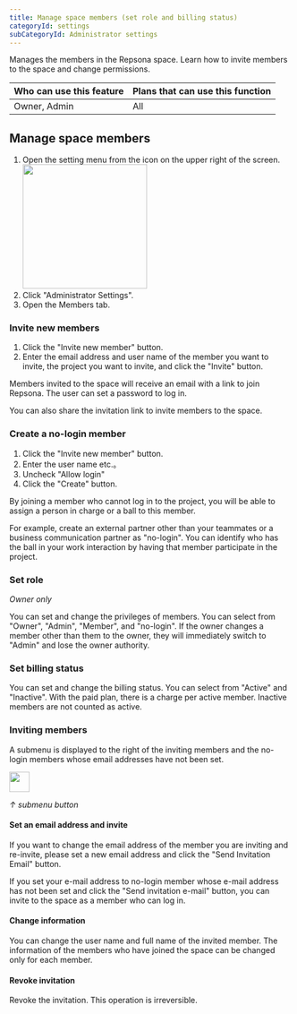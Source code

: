 ```yaml
---
title: Manage space members (set role and billing status)
categoryId: settings
subCategoryId: Administrator settings
---
```


Manages the members in the Repsona space. Learn how to invite members to the space and change permissions.

|Who can use this feature|Plans that can use this function|
|---|---|
|Owner, Admin|All|

## Manage space members

1. Open the setting menu from the icon on the upper right of the screen.<br><img src="/images/help/menu-button.png" width="222">
2. Click "Administrator Settings".
3. Open the Members tab.

### Invite new members

1. Click the "Invite new member" button.
1. Enter the email address and user name of the member you want to invite, the project you want to invite, and click the "Invite" button.

Members invited to the space will receive an email with a link to join Repsona. The user can set a password to log in.

You can also share the invitation link to invite members to the space.

### Create a no-login member

1. Click the "Invite new member" button.
1. Enter the user name etc.。
1. Uncheck "Allow login"
1. Click the "Create" button.

By joining a member who cannot log in to the project, you will be able to assign a person in charge or a ball to this member.

For example, create an external partner other than your teammates or a business communication partner as "no-login". You can identify who has the ball in your work interaction by having that member participate in the project.

### Set role

*Owner only*

You can set and change the privileges of members. You can select from "Owner", "Admin", "Member", and "no-login". If the owner changes a member other than them to the owner, they will immediately switch to "Admin" and lose the owner authority.

### Set billing status

You can set and change the billing status. You can select from "Active" and "Inactive". With the paid plan, there is a charge per active member. Inactive members are not counted as active.

### Inviting members

A submenu is displayed to the right of the inviting members and the no-login members whose email addresses have not been set.

<img src="/images/help/sub-menu.png" width="36">

*↑ submenu button*

#### Set an email address and invite

If you want to change the email address of the member you are inviting and re-invite, please set a new email address and click the "Send Invitation Email" button.

If you set your e-mail address to no-login member whose e-mail address has not been set and click the "Send invitation e-mail" button, you can invite to the space as a member who can log in.

#### Change information

You can change the user name and full name of the invited member. The information of the members who have joined the space can be changed only for each member.

#### Revoke invitation

Revoke the invitation. This operation is irreversible.
